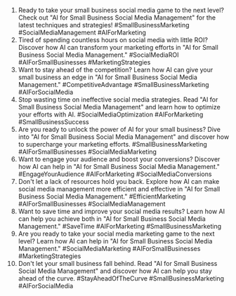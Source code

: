 1. Ready to take your small business social media game to the next level? Check out "AI for Small Business Social Media Management" for the latest techniques and strategies! #SmallBusinessMarketing #SocialMediaManagement #AIForMarketing
2. Tired of spending countless hours on social media with little ROI? Discover how AI can transform your marketing efforts in "AI for Small Business Social Media Management." #SocialMediaROI #AIForSmallBusinesses #MarketingStrategies
3. Want to stay ahead of the competition? Learn how AI can give your small business an edge in "AI for Small Business Social Media Management." #CompetitiveAdvantage #SmallBusinessMarketing #AIForSocialMedia
4. Stop wasting time on ineffective social media strategies. Read "AI for Small Business Social Media Management" and learn how to optimize your efforts with AI. #SocialMediaOptimization #AIForMarketing #SmallBusinessSuccess
5. Are you ready to unlock the power of AI for your small business? Dive into "AI for Small Business Social Media Management" and discover how to supercharge your marketing efforts. #SmallBusinessMarketing #AIForSmallBusinesses #SocialMediaMarketing
6. Want to engage your audience and boost your conversions? Discover how AI can help in "AI for Small Business Social Media Management." #EngageYourAudience #AIForMarketing #SocialMediaConversions
7. Don't let a lack of resources hold you back. Explore how AI can make social media management more efficient and effective in "AI for Small Business Social Media Management." #EfficientMarketing #AIForSmallBusinesses #SocialMediaManagement
8. Want to save time and improve your social media results? Learn how AI can help you achieve both in "AI for Small Business Social Media Management." #SaveTime #AIForMarketing #SmallBusinessMarketing
9. Are you ready to take your social media marketing game to the next level? Learn how AI can help in "AI for Small Business Social Media Management." #SocialMediaMarketing #AIForSmallBusinesses #MarketingStrategies
10. Don't let your small business fall behind. Read "AI for Small Business Social Media Management" and discover how AI can help you stay ahead of the curve. #StayAheadOfTheCurve #SmallBusinessMarketing #AIForSocialMedia
